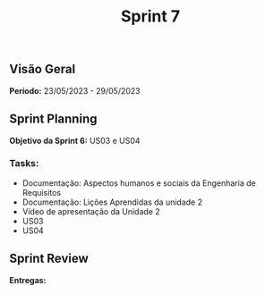 <h1 align="center"><b>Sprint 7</b></h1>

<br>

## Visão Geral

**Período:** 23/05/2023 - 29/05/2023 <br>


## Sprint Planning

**Objetivo da Sprint 6:** US03 e US04

### Tasks:

- Documentação: Aspectos humanos e sociais da Engenharia de Requisitos
- Documentação: Lições Aprendidas da unidade 2
- Vídeo de apresentação da Unidade 2
- US03
- US04


## Sprint Review

**Entregas:**





